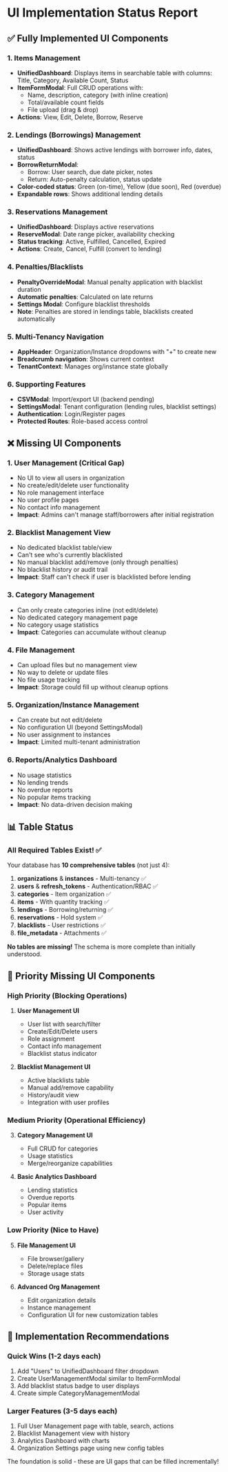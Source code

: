 # UI Implementation Status Report

## ✅ Fully Implemented UI Components

### 1. **Items Management**
- **UnifiedDashboard**: Displays items in searchable table with columns: Title, Category, Available Count, Status
- **ItemFormModal**: Full CRUD operations with:
  - Name, description, category (with inline creation)
  - Total/available count fields
  - File upload (drag & drop)
- **Actions**: View, Edit, Delete, Borrow, Reserve

### 2. **Lendings (Borrowings) Management**
- **UnifiedDashboard**: Shows active lendings with borrower info, dates, status
- **BorrowReturnModal**: 
  - Borrow: User search, due date picker, notes
  - Return: Auto-penalty calculation, status update
- **Color-coded status**: Green (on-time), Yellow (due soon), Red (overdue)
- **Expandable rows**: Shows additional lending details

### 3. **Reservations Management**
- **UnifiedDashboard**: Displays active reservations
- **ReserveModal**: Date range picker, availability checking
- **Status tracking**: Active, Fulfilled, Cancelled, Expired
- **Actions**: Create, Cancel, Fulfill (convert to lending)

### 4. **Penalties/Blacklists**
- **PenaltyOverrideModal**: Manual penalty application with blacklist duration
- **Automatic penalties**: Calculated on late returns
- **Settings Modal**: Configure blacklist thresholds
- **Note**: Penalties are stored in lendings table, blacklists created automatically

### 5. **Multi-Tenancy Navigation**
- **AppHeader**: Organization/Instance dropdowns with "+" to create new
- **Breadcrumb navigation**: Shows current context
- **TenantContext**: Manages org/instance state globally

### 6. **Supporting Features**
- **CSVModal**: Import/export UI (backend pending)
- **SettingsModal**: Tenant configuration (lending rules, blacklist settings)
- **Authentication**: Login/Register pages
- **Protected Routes**: Role-based access control

## ❌ Missing UI Components

### 1. **User Management** (Critical Gap)
- No UI to view all users in organization
- No create/edit/delete user functionality
- No role management interface
- No user profile pages
- No contact info management
- **Impact**: Admins can't manage staff/borrowers after initial registration

### 2. **Blacklist Management View**
- No dedicated blacklist table/view
- Can't see who's currently blacklisted
- No manual blacklist add/remove (only through penalties)
- No blacklist history or audit trail
- **Impact**: Staff can't check if user is blacklisted before lending

### 3. **Category Management**
- Can only create categories inline (not edit/delete)
- No dedicated category management page
- No category usage statistics
- **Impact**: Categories can accumulate without cleanup

### 4. **File Management**
- Can upload files but no management view
- No way to delete or update files
- No file usage tracking
- **Impact**: Storage could fill up without cleanup options

### 5. **Organization/Instance Management**
- Can create but not edit/delete
- No configuration UI (beyond SettingsModal)
- No user assignment to instances
- **Impact**: Limited multi-tenant administration

### 6. **Reports/Analytics Dashboard**
- No usage statistics
- No lending trends
- No overdue reports
- No popular items tracking
- **Impact**: No data-driven decision making

## 📊 Table Status

### All Required Tables Exist! ✅

Your database has **10 comprehensive tables** (not just 4):

1. **organizations** & **instances** - Multi-tenancy ✅
2. **users** & **refresh_tokens** - Authentication/RBAC ✅
3. **categories** - Item organization ✅
4. **items** - With quantity tracking ✅
5. **lendings** - Borrowing/returning ✅
6. **reservations** - Hold system ✅
7. **blacklists** - User restrictions ✅
8. **file_metadata** - Attachments ✅

**No tables are missing!** The schema is more complete than initially understood.

## 🚨 Priority Missing UI Components

### High Priority (Blocking Operations)
1. **User Management UI**
   - User list with search/filter
   - Create/Edit/Delete users
   - Role assignment
   - Contact info management
   - Blacklist status indicator

2. **Blacklist Management UI**
   - Active blacklists table
   - Manual add/remove capability
   - History/audit view
   - Integration with user profiles

### Medium Priority (Operational Efficiency)
3. **Category Management UI**
   - Full CRUD for categories
   - Usage statistics
   - Merge/reorganize capabilities

4. **Basic Analytics Dashboard**
   - Lending statistics
   - Overdue reports
   - Popular items
   - User activity

### Low Priority (Nice to Have)
5. **File Management UI**
   - File browser/gallery
   - Delete/replace files
   - Storage usage stats

6. **Advanced Org Management**
   - Edit organization details
   - Instance management
   - Configuration UI for new customization tables

## 📝 Implementation Recommendations

### Quick Wins (1-2 days each)
1. Add "Users" to UnifiedDashboard filter dropdown
2. Create UserManagementModal similar to ItemFormModal
3. Add blacklist status badge to user displays
4. Create simple CategoryManagementModal

### Larger Features (3-5 days each)
1. Full User Management page with table, search, actions
2. Blacklist Management view with history
3. Analytics Dashboard with charts
4. Organization Settings page using new config tables

The foundation is solid - these are UI gaps that can be filled incrementally!